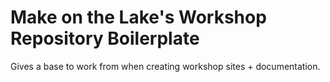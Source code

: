 # Make on the Lake's Workshop Repository Boilerplate

Gives a base to work from when creating workshop sites + documentation.
